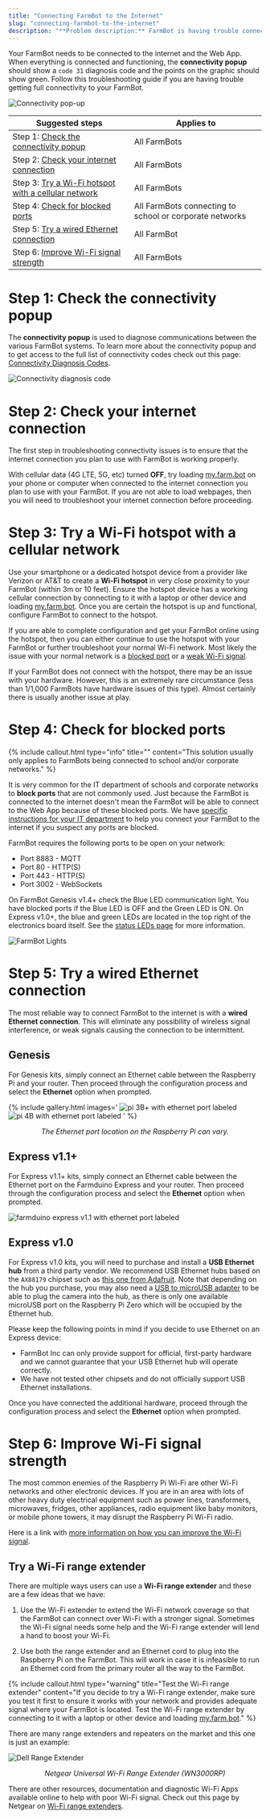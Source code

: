 ```yaml
---
title: "Connecting FarmBot to the Internet"
slug: "connecting-farmbot-to-the-internet"
description: "**Problem description:** FarmBot is having trouble connecting to the Internet or staying connected consistently."
---
```


Your FarmBot needs to be connected to the internet and the Web App. When everything is connected and functioning, the **connectivity popup** should show a `code 31` diagnosis code and the points on the graphic should show green. Follow this troubleshooting guide if you are having trouble getting full connectivity to your FarmBot.

![Connectivity pop-up](_images/connectivity_pop-up.png)

|Suggested steps               |Applies to                    |
|------------------------------|------------------------------|
|Step 1: [Check the connectivity popup](#step-1-check-the-connectivity-popup)|All FarmBots
|Step 2: [Check your internet connection](#step-2-check-your-internet-connection)|All FarmBots
|Step 3: [Try a Wi-Fi hotspot with a cellular network](#step-3-try-a-wi-fi-hotspot-with-a-cellular-network)|All FarmBots
|Step 4: [Check for blocked ports](#step-4-check-for-blocked-ports)|All FarmBots connecting to school or corporate networks
|Step 5: [Try a wired Ethernet connection](#step-5-try-a-wired-ethernet-connection)|All FarmBot
|Step 6: [Improve Wi-Fi signal strength](#step-6-improve-wi-fi-signal-strength)|All FarmBots

# Step 1: Check the connectivity popup

The **connectivity popup** is used to diagnose communications between the various FarmBot systems. To learn more about the connectivity popup and to get access to the full list of connectivity codes check out this page: [Connectivity Diagnosis Codes](connectivity-codes.md).

![Connectivity diagnosis code](_images/connectivity_diagnosis_code.png)

# Step 2: Check your internet connection

The first step in troubleshooting connectivity issues is to ensure that the internet connection you plan to use with FarmBot is working properly.

With cellular data (4G LTE, 5G, etc) turned **OFF**, try loading [my.farm.bot](https://my.farm.bot) on your phone or computer when connected to the internet connection you plan to use with your FarmBot. If you are not able to load webpages, then you will need to troubleshoot your internet connection before proceeding.

# Step 3: Try a Wi-Fi hotspot with a cellular network

Use your smartphone or a dedicated hotspot device from a provider like Verizon or AT&T to create a **Wi-Fi hotspot** in very close proximity to your FarmBot (within 3m or 10 feet). Ensure the hotspot device has a working cellular connection by connecting to it with a laptop or other device and loading [my.farm.bot](https://my.farm.bot). Once you are certain the hotspot is up and functional, configure FarmBot to connect to the hotspot.

If you are able to complete configuration and get your FarmBot online using the hotspot, then you can either continue to use the hotspot with your FarmBot or further troubleshoot your normal Wi-Fi network. Most likely the issue with your normal network is a [blocked port](#step-4-check-for-blocked-ports) or a [weak Wi-Fi signal](#step-6-improve-wi-fi-signal-strength).

If your FarmBot does not connect with the hotspot, there may be an issue with your hardware. However, this is an extremely rare circumstance (less than 1/1,000 FarmBots have hardware issues of this type). Almost certainly there is usually another issue at play.

# Step 4: Check for blocked ports

{%
include callout.html
type="info"
title=""
content="This solution usually only applies to FarmBots being connected to school and/or corporate networks."
%}

It is very common for the IT department of schools and corporate networks to **block ports** that are not commonly used. Just because the FarmBot is connected to the internet doesn't mean the FarmBot will be able to connect to the Web App because of these blocked ports. We have [specific instructions for your IT department](for-it-security-professionals.md) to help you connect your FarmBot to the internet if you suspect any ports are blocked.

FarmBot requires the following ports to be open on your network:

  * Port 8883 - MQTT
  * Port 80 - HTTP(S)
  * Port 443 - HTTP(S)
  * Port 3002 - WebSockets

On FarmBot Genesis v1.4+ check the Blue LED communication light. You have blocked ports if the Blue LED is OFF and the Green LED is ON. On Express v1.0+, the blue and green LEDs are located in the top right of the electronics board itself. See the [status LEDs page](../../farmbot-os/intro/status-leds.md) for more information.

![FarmBot Lights](_images/farmbot_lights.png)

# Step 5: Try a wired Ethernet connection

The most reliable way to connect FarmBot to the internet is with a **wired Ethernet connection**. This will eliminate any possibility of wireless signal interference, or weak signals causing the connection to be intermittent.

## Genesis

For Genesis kits, simply connect an Ethernet cable between the Raspberry Pi and your router. Then proceed through the configuration process and select the **Ethernet** option when prompted.

{%
include gallery.html images='
![pi 3B+ with ethernet port labeled](_images/raspberry_pi_3_b_plus_ethernet.jpeg)
![pi 4B with ethernet port labeled](_images/raspberry_pi_4_b_ethernet.jpeg)
' %}

<center><i>The Ethernet port location on the Raspberry Pi can vary.</i></center>

## Express v1.1+

For Express v1.1+ kits, simply connect an Ethernet cable between the Ethernet port on the Farmduino Express and your router. Then proceed through the configuration process and select the **Ethernet** option when prompted.

![farmduino express v1.1 with ethernet port labeled](_images/farmduino_express_ethernet.jpeg)

## Express v1.0

For Express v1.0 kits, you will need to purchase and install a **USB Ethernet hub** from a third party vendor. We recommend USB Ethernet hubs based on the `AX88179` chipset such as [this one from Adafruit](https://www.adafruit.com/product/2992). Note that depending on the hub you purchase, you may also need a [USB to microUSB adapter](https://www.amazon.com/dp/B07SDB7XY1/) to be able to plug the camera into the hub, as there is only one available microUSB port on the Raspberry Pi Zero which will be occupied by the Ethernet hub.

Please keep the following points in mind if you decide to use Ethernet on an Express device:

 * FarmBot Inc can only provide support for official, first-party hardware and we cannot guarantee that your USB Ethernet hub will operate correctly.
 * We have not tested other chipsets and do not officially support USB Ethernet installations.

Once you have connected the additional hardware, proceed through the configuration process and select the **Ethernet** option when prompted.

# Step 6: Improve Wi-Fi signal strength

The most common enemies of the Raspberry Pi Wi-Fi are other Wi-Fi networks and other electronic devices. If you are in an area with lots of other heavy duty electrical equipment such as power lines, transformers, microwaves, fridges, other appliances, radio equipment like baby monitors, or mobile phone towers, it may disrupt the Raspberry Pi Wi-Fi radio.

Here is a link with [more information on how you can improve the Wi-Fi signal](https://www.netspotapp.com/wifi-interference.html).

## Try a Wi-Fi range extender

There are multiple ways users can use a **Wi-Fi range extender** and these are a few ideas that we have:

1) Use the Wi-Fi extender to extend the Wi-Fi network coverage so that the FarmBot can connect over Wi-Fi with a stronger signal. Sometimes the Wi-Fi signal needs some help and the Wi-Fi range extender will lend a hand to boost your Wi-Fi.

2) Use both the range extender and an Ethernet cord to plug into the Raspberry Pi on the FarmBot. This will work in case it is infeasible to run an Ethernet cord from the primary router all the way to the FarmBot.

{%
include callout.html
type="warning"
title="Test the Wi-Fi range extender"
content="If you decide to try a Wi-Fi range extender, make sure you test it first to ensure it works with your network and provides adequate signal where your FarmBot is located. Test the Wi-Fi range extender by connecting to it with a laptop or other device and loading [my.farm.bot](https://my.farm.bot)."
%}

There are many range extenders and repeaters on the market and this one is just an example:

![Dell Range Extender](_images/dell_range_extender.bmp)

<center><i>Netgear Universal Wi-Fi Range Extender (WN3000RP)</i></center>

There are other resources, documentation and diagnostic Wi-Fi Apps available online to help with poor Wi-Fi signal. Check out this page by Netgear on [Wi-Fi range extenders](https://www.netgear.co.uk/home/discover/wifi-range-extender/).
